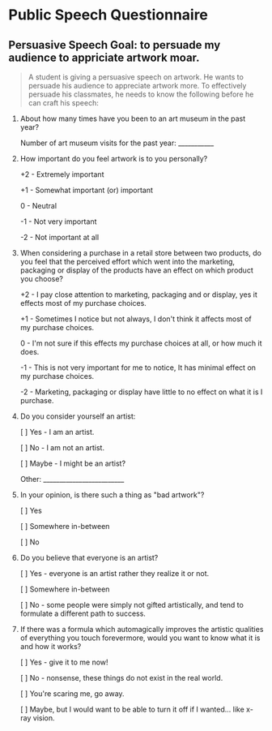 # Public Speech Questionnaire

## Persuasive Speech Goal: to persuade my audience to appriciate artwork moar.

> A student is giving a persuasive speech on artwork.  He wants to persuade his audience to appreciate artwork more.  To effectively persuade his classmates, he needs to know the following before he can craft his speech:


1.  About how many times have you been to an art museum in the past year?

    Number of art museum visits for the past year: ___________

2.  How important do you feel artwork is to you personally?

    +2 - Extremely important
    
    +1 - Somewhat important (or) important
    
     0 - Neutral
    
    -1 - Not very important
    
    -2 - Not important at all


3.  When considering a purchase in a retail store between two products, do you feel that the perceived effort which went into the marketing, packaging or display of the products have an effect on which product you choose?

    +2 - I pay close attention to marketing, packaging and or display, yes it effects most of my purchase choices.
    
    +1 - Sometimes I notice but not always, I don't think it affects most of my purchase choices.
    
     0 - I'm not sure if this effects my purchase choices at all, or how much it does.
    
    -1 - This is not very important for me to notice, It has minimal effect on my purchase choices.
    
    -2 - Marketing, packaging or display have little to no effect on what it is I purchase.



4.  Do you consider yourself an artist:

    [ ] Yes - I am an artist.
    
    [ ] No - I am not an artist.
    
    [ ] Maybe - I might be an artist?
    
    Other: _________________________



5.  In your opinion, is there such a thing as "bad artwork"?

    [ ] Yes
    
    [ ] Somewhere in-between
    
    [ ] No



6.  Do you believe that everyone is an artist?

    [ ] Yes - everyone is an artist rather they realize it or not.
    
    [ ] Somewhere in-between
    
    [ ] No - some people were simply not gifted artistically, and tend to formulate a different path to success.



7.  If there was a formula which automagically improves the artistic qualities of everything you touch forevermore, would you want to know what it is and how it works?

    [ ] Yes - give it to me now!
    
    [ ] No - nonsense, these things do not exist in the real world.
    
    [ ] You're scaring me, go away.
    
    [ ] Maybe, but I would want to be able to turn it off if I wanted... like x-ray vision.
